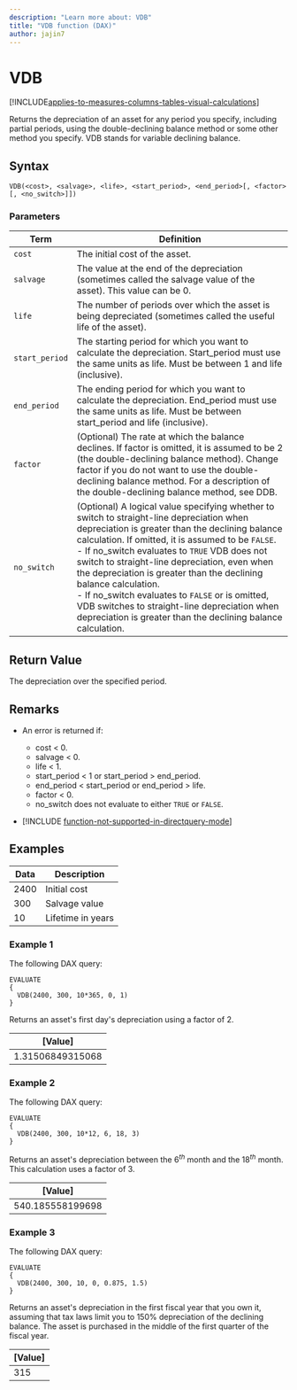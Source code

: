 ```yaml
---
description: "Learn more about: VDB"
title: "VDB function (DAX)"
author: jajin7
---
```


# VDB

[!INCLUDE[applies-to-measures-columns-tables-visual-calculations](includes/applies-to-measures-columns-tables-visual-calculations.md)]

Returns the depreciation of an asset for any period you specify, including partial periods, using the double-declining balance method or some other method you specify. VDB stands for variable declining balance.

## Syntax

```dax
VDB(<cost>, <salvage>, <life>, <start_period>, <end_period>[, <factor>[, <no_switch>]])
```

### Parameters

|Term|Definition|  
|--------|--------------|  
|`cost`|The initial cost of the asset.|
|`salvage`|The value at the end of the depreciation (sometimes called the salvage value of the asset). This value can be 0.|
|`life`|The number of periods over which the asset is being depreciated (sometimes called the useful life of the asset).|
|`start_period`|The starting period for which you want to calculate the depreciation. Start_period must use the same units as life. Must be between 1 and life (inclusive).|
|`end_period`|The ending period for which you want to calculate the depreciation. End_period must use the same units as life. Must be between start_period and life (inclusive).|
|`factor`|(Optional) The rate at which the balance declines. If factor is omitted, it is assumed to be 2 (the double-declining balance method). Change factor if you do not want to use the double-declining balance method. For a description of the double-declining balance method, see DDB.|
|`no_switch`|(Optional) A logical value specifying whether to switch to straight-line depreciation when depreciation is greater than the declining balance calculation. If omitted, it is assumed to be `FALSE`. <br/> - If no_switch evaluates to `TRUE`  VDB does not switch to straight-line depreciation, even when the depreciation is greater than the declining balance calculation. <br/> - If no_switch evaluates to `FALSE` or is omitted, VDB switches to straight-line depreciation when depreciation is greater than the declining balance calculation.|

## Return Value

The depreciation over the specified period.

## Remarks

- An error is returned if:
  - cost < 0.
  - salvage < 0.
  - life < 1.
  - start_period < 1 or start_period > end_period.
  - end_period < start_period or end_period > life.
  - factor < 0.
  - no_switch does not evaluate to either `TRUE` or `FALSE`.

- [!INCLUDE [function-not-supported-in-directquery-mode](includes/function-not-supported-in-directquery-mode.md)]

## Examples

| **Data** | **Description**   |
| -------- | ----------------- |
| 2400     | Initial cost      |
| 300      | Salvage value     |
| 10       | Lifetime in years |

### Example 1

The following DAX query:

```dax
EVALUATE
{
  VDB(2400, 300, 10*365, 0, 1)
}
```

Returns an asset's first day's depreciation using a factor of 2.

| **[Value]**    |
| ---------------- |
| 1.31506849315068 |

### Example 2

The following DAX query:

```dax
EVALUATE
{
  VDB(2400, 300, 10*12, 6, 18, 3)
}
```

Returns an asset's depreciation between the 6$^{th}$ month and the 18$^{th}$ month. This calculation uses a factor of 3.

| **[Value]**    |
| ---------------- |
| 540.185558199698 |

### Example 3

The following DAX query:

```dax
EVALUATE
{
  VDB(2400, 300, 10, 0, 0.875, 1.5)
}
```

Returns an asset's depreciation in the first fiscal year that you own it, assuming that tax laws limit you to 150% depreciation of the declining balance. The asset is purchased in the middle of the first quarter of the fiscal year.

| **[Value]** |
| ------------- |
| 315           |
